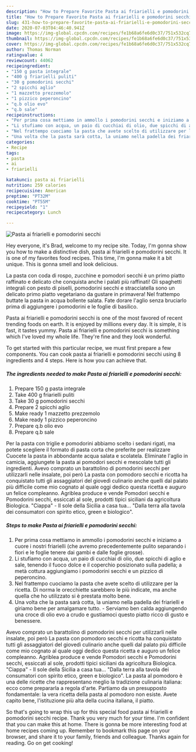 ```yaml
---
description: "How to Prepare Favorite Pasta ai friarielli e pomodorini secchi"
title: "How to Prepare Favorite Pasta ai friarielli e pomodorini secchi"
slug: 431-how-to-prepare-favorite-pasta-ai-friarielli-e-pomodorini-secchi
date: 2020-07-03T04:46:40.941Z
image: https://img-global.cpcdn.com/recipes/fe1b68a6fe6d0c37/751x532cq70/pasta-ai-friarielli-e-pomodorini-secchi-recipe-main-photo.jpg
thumbnail: https://img-global.cpcdn.com/recipes/fe1b68a6fe6d0c37/751x532cq70/pasta-ai-friarielli-e-pomodorini-secchi-recipe-main-photo.jpg
cover: https://img-global.cpcdn.com/recipes/fe1b68a6fe6d0c37/751x532cq70/pasta-ai-friarielli-e-pomodorini-secchi-recipe-main-photo.jpg
author: Thomas Norman
ratingvalue: 4
reviewcount: 44062
recipeingredient:
- "150 g pasta integrale"
- "400 g friarielli puliti"
- "30 g pomodorini secchi"
- "2 spicchi aglio"
- "1 mazzetto prezzemolo"
- "1 pizzico peperoncino"
- "q.b olio evo"
- "q.b sale"
recipeinstructions:
- "Per prima cosa mettiamo in ammollo i pomodorini secchi e iniziamo a cuore i nostri friarielli (che avremo precedentemente pulito separando i fiori e le foglie tenere dai gambi e dalle foglie grosse)."
- "Li stufiamo con acqua, un paio di cucchiai di olio, due spicchi di aglio e sale, tenendo il fuoco dolce e il coperchio posizionato sulla padella; a metà cottura aggiungiamo i pomodorini secchi e un pizzico di peperoncino."
- "Nel frattempo cuociamo la pasta che avete scelto di utilizzare per la ricetta. Di norma le orecchiette sarebbero le più indicate, ma anche quella che ho utilizzato si è prestata molto bene."
- "Una volta che la pasta sarà cotta, la uniamo nella padella dei friarielli e giriamo bene per amalgamare tutto. Serviamo ben calda aggiungendo una croce di olio evo a crudo e gustiamoci questo piatto ricco di gusto e benessere."
categories:
- Recipe
tags:
- pasta
- ai
- friarielli

katakunci: pasta ai friarielli 
nutrition: 259 calories
recipecuisine: American
preptime: "PT32M"
cooktime: "PT55M"
recipeyield: "1"
recipecategory: Lunch

---
```



![Pasta ai friarielli e pomodorini secchi](https://img-global.cpcdn.com/recipes/fe1b68a6fe6d0c37/751x532cq70/pasta-ai-friarielli-e-pomodorini-secchi-recipe-main-photo.jpg)

Hey everyone, it's Brad, welcome to my recipe site. Today, I'm gonna show you how to make a distinctive dish, pasta ai friarielli e pomodorini secchi. It is one of my favorites food recipes. This time, I'm gonna make it a bit unique. This is gonna smell and look delicious.

La pasta con coda di rospo, zucchine e pomodori secchi è un primo piatto raffinato e delicato che conquista anche i palati più raffinati! Gli spaghetti integrali con pesto di piselli, pomodorini secchi e stracciatella sono un delicato primo piatto vegetariano da gustare in primavera! Nel frattempo buttate la pasta in acqua bollente salata. Fate dorare l&#39;aglio senza bruciarlo prima di aggiungere i pomodorini e le foglie di basilico.

Pasta ai friarielli e pomodorini secchi is one of the most favored of recent trending foods on earth. It is enjoyed by millions every day. It is simple, it is fast, it tastes yummy. Pasta ai friarielli e pomodorini secchi is something which I've loved my whole life. They're fine and they look wonderful.


To get started with this particular recipe, we must first prepare a few components. You can cook pasta ai friarielli e pomodorini secchi using 8 ingredients and 4 steps. Here is how you can achieve that.

<!--inarticleads1-->

##### The ingredients needed to make Pasta ai friarielli e pomodorini secchi:

1. Prepare 150 g pasta integrale
1. Take 400 g friarielli puliti
1. Take 30 g pomodorini secchi
1. Prepare 2 spicchi aglio
1. Make ready 1 mazzetto prezzemolo
1. Make ready 1 pizzico peperoncino
1. Prepare q.b olio evo
1. Prepare q.b sale


Per la pasta con triglie e pomodorini abbiamo scelto i sedani rigati, ma potete scegliere il formato di pasta corta che preferite per realizzare Cuocete la pasta in abbondante acqua salata e scolatela. Eliminate l&#39;aglio in camicia, aggiungete la pasta ai pomodori secchi e mescolate tutti gli ingredienti. Avevo comprato un barattolino di pomodorini secchi per utilizzarli nelle insalate, poi però La pasta con pomodoro secchi e ricotta ha conquistato tutti gli assaggiatori del giovedì culinario anche quelli dal palato più difficile come mio cognato al quale oggi dedico questa ricetta e auguro un felice compleanno. Agriblea produce e vende Pomodori secchi e Pomodorini secchi, essiccati al sole, prodotti tipici siciliani da agricoltura Biologica. &#34;Ciappa&#34; - Il sole della Sicilia a casa tua… &#34;Dalla terra alla tavola dei consumatori con spirito etico, green e biologico&#34;. 

<!--inarticleads2-->

##### Steps to make Pasta ai friarielli e pomodorini secchi:

1. Per prima cosa mettiamo in ammollo i pomodorini secchi e iniziamo a cuore i nostri friarielli (che avremo precedentemente pulito separando i fiori e le foglie tenere dai gambi e dalle foglie grosse).
1. Li stufiamo con acqua, un paio di cucchiai di olio, due spicchi di aglio e sale, tenendo il fuoco dolce e il coperchio posizionato sulla padella; a metà cottura aggiungiamo i pomodorini secchi e un pizzico di peperoncino.
1. Nel frattempo cuociamo la pasta che avete scelto di utilizzare per la ricetta. Di norma le orecchiette sarebbero le più indicate, ma anche quella che ho utilizzato si è prestata molto bene.
1. Una volta che la pasta sarà cotta, la uniamo nella padella dei friarielli e giriamo bene per amalgamare tutto. - Serviamo ben calda aggiungendo una croce di olio evo a crudo e gustiamoci questo piatto ricco di gusto e benessere.


Avevo comprato un barattolino di pomodorini secchi per utilizzarli nelle insalate, poi però La pasta con pomodoro secchi e ricotta ha conquistato tutti gli assaggiatori del giovedì culinario anche quelli dal palato più difficile come mio cognato al quale oggi dedico questa ricetta e auguro un felice compleanno. Agriblea produce e vende Pomodori secchi e Pomodorini secchi, essiccati al sole, prodotti tipici siciliani da agricoltura Biologica. &#34;Ciappa&#34; - Il sole della Sicilia a casa tua… &#34;Dalla terra alla tavola dei consumatori con spirito etico, green e biologico&#34;. La pasta al pomodoro è una delle ricette che rappresentano meglio la tradizione culinaria italiana: ecco come prepararla a regola d&#39;arte. Partiamo da un presupposto fondamentale: la vera ricetta della pasta al pomodoro non esiste. Avete capito bene, l&#39;istituzione più alta della cucina italiana, il piatto. 

So that's going to wrap this up for this special food pasta ai friarielli e pomodorini secchi recipe. Thank you very much for your time. I'm confident that you can make this at home. There is gonna be more interesting food at home recipes coming up. Remember to bookmark this page on your browser, and share it to your family, friends and colleague. Thanks again for reading. Go on get cooking!
